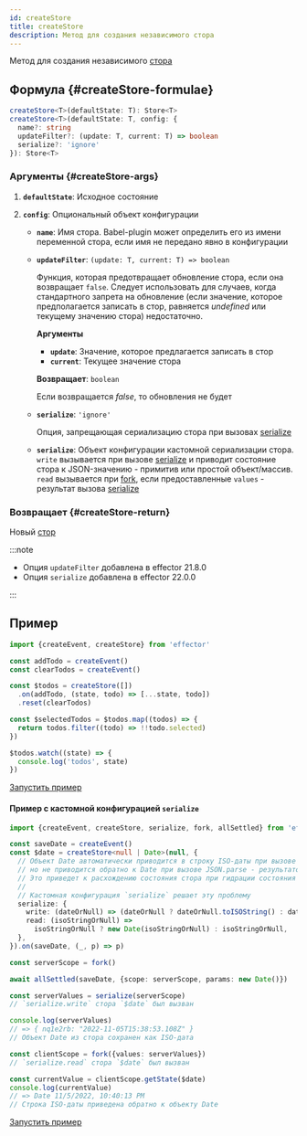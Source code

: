 ```yaml
---
id: createStore
title: createStore
description: Метод для создания независимого стора
---
```


Метод для создания независимого [стора](./Store.md)

## Формула {#createStore-formulae}

```ts
createStore<T>(defaultState: T): Store<T>
createStore<T>(defaultState: T, config: {
  name?: string
  updateFilter?: (update: T, current: T) => boolean
  serialize?: 'ignore'
}): Store<T>
```

### Аргументы {#createStore-args}

1. **`defaultState`**: Исходное состояние
2. **`config`**: Опциональный объект конфигурации

   - **`name`**: Имя стора. Babel-plugin может определить его из имени переменной стора, если имя не передано явно в конфигурации
   - **`updateFilter`**: `(update: T, current: T) => boolean`

     Функция, которая предотвращает обновление стора, если она возвращает `false`. Следует использовать для случаев, когда стандартного запрета на обновление (если значение, которое предполагается записать в стор, равняется _undefined_ или текущему значению стора) недостаточно.

     **Аргументы**

     - **`update`**: Значение, которое предлагается записать в стор
     - **`current`**: Текущее значение стора

     **Возвращает**: `boolean`

     Если возвращается _false_, то обновления не будет

   - **`serialize`**: `'ignore'`

     Опция, запрещающая сериализацию стора при вызовах [serialize](./serialize.md)

   - **`serialize`**: Объект конфигурации кастомной сериализации стора. `write` вызывается при вызове [serialize](./serialize.md) и приводит состояние стора к JSON-значению - примитив или простой объект/массив. `read` вызывается при [fork](./fork.md), если предоставленные `values` - результат вызова [serialize](./serialize.md)

### Возвращает {#createStore-return}

Новый [стор](./Store.md)

:::note

- Опция `updateFilter` добавлена в effector 21.8.0
- Опция `serialize` добавлена в effector 22.0.0

:::

## Пример

```js
import {createEvent, createStore} from 'effector'

const addTodo = createEvent()
const clearTodos = createEvent()

const $todos = createStore([])
  .on(addTodo, (state, todo) => [...state, todo])
  .reset(clearTodos)

const $selectedTodos = $todos.map((todos) => {
  return todos.filter((todo) => !!todo.selected)
})

$todos.watch((state) => {
  console.log('todos', state)
})
```

[Запустить пример](https://share.effector.dev/tquiUgdq)

#### Пример с кастомной конфигурацией `serialize`

```ts
import {createEvent, createStore, serialize, fork, allSettled} from 'effector'

const saveDate = createEvent()
const $date = createStore<null | Date>(null, {
  // Объект Date автоматически приводится в строку ISO-даты при вызове JSON.stringify
  // но не приводится обратно к Date при вызове JSON.parse - результатом будет та же строка ISO-даты
  // Это приведет к расхождению состояния стора при гидрации состояния на клиенте при серверном рендеринге
  //
  // Кастомная конфигурация `serialize` решает эту проблему
  serialize: {
    write: (dateOrNull) => (dateOrNull ? dateOrNull.toISOString() : dateOrNull),
    read: (isoStringOrNull) =>
      isoStringOrNull ? new Date(isoStringOrNull) : isoStringOrNull,
  },
}).on(saveDate, (_, p) => p)

const serverScope = fork()

await allSettled(saveDate, {scope: serverScope, params: new Date()})

const serverValues = serialize(serverScope)
// `serialize.write` стора `$date` был вызван

console.log(serverValues)
// => { nq1e2rb: "2022-11-05T15:38:53.108Z" }
// Объект Date из стора сохранен как ISO-дата

const clientScope = fork({values: serverValues})
// `serialize.read` стора `$date` был вызван

const currentValue = clientScope.getState($date)
console.log(currentValue)
// => Date 11/5/2022, 10:40:13 PM
// Строка ISO-даты приведена обратно к объекту Date
```

[Запустить пример](https://share.effector.dev/YFkUlqPv)
